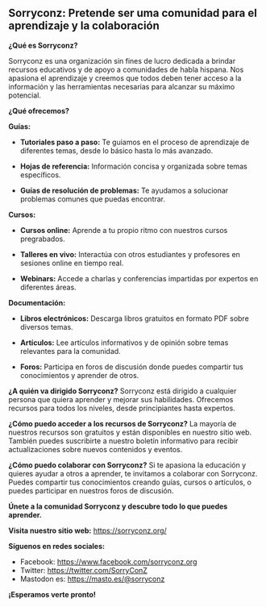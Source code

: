 ## Sorryconz: Pretende ser uma comunidad para el aprendizaje y la colaboración

**¿Qué es Sorryconz?**

Sorryconz es una organización sin fines de lucro dedicada a brindar recursos educativos y de apoyo a comunidades de habla hispana. Nos apasiona el aprendizaje y creemos que todos deben tener acceso a la información y las herramientas necesarias para alcanzar su máximo potencial.

**¿Qué ofrecemos?**

**Guías:**

* **Tutoriales paso a paso:** 
Te guiamos en el proceso de aprendizaje de diferentes temas, desde lo básico hasta lo más avanzado.

* **Hojas de referencia:** 
Información concisa y organizada sobre temas específicos.

* **Guías de resolución de problemas:** 
Te ayudamos a solucionar problemas comunes que puedas encontrar.

**Cursos:**

* **Cursos online:**
 Aprende a tu propio ritmo con nuestros cursos pregrabados.

* **Talleres en vivo:**
 Interactúa con otros estudiantes y profesores en sesiones online en tiempo real.

* **Webinars:** 
Accede a charlas y conferencias impartidas por expertos en diferentes áreas.

**Documentación:**

* **Libros electrónicos:** 
Descarga libros gratuitos en formato PDF sobre diversos temas.

* **Artículos:** 
Lee artículos informativos y de opinión sobre temas relevantes para la comunidad.

* **Foros:** 
Participa en foros de discusión donde puedes compartir tus conocimientos y aprender de otros.

**¿A quién va dirigido Sorryconz?**
Sorryconz está dirigido a cualquier persona que quiera aprender y mejorar sus habilidades. Ofrecemos recursos para todos los niveles, desde principiantes hasta expertos.

**¿Cómo puedo acceder a los recursos de Sorryconz?**
La mayoría de nuestros recursos son gratuitos y están disponibles en nuestro sitio web. También puedes suscribirte a nuestro boletín informativo para recibir actualizaciones sobre nuevos contenidos y eventos.

**¿Cómo puedo colaborar con Sorryconz?**
Si te apasiona la educación y quieres ayudar a otros a aprender, te invitamos a colaborar con Sorryconz. Puedes compartir tus conocimientos creando guías, cursos o artículos, o puedes participar en nuestros foros de discusión.

**Únete a la comunidad Sorryconz y descubre todo lo que puedes aprender.**

**Visita nuestro sitio web:** <https://sorryconz.org/>

**Síguenos en redes sociales:**

* Facebook: <https://www.facebook.com/sorryconz.org>
* Twitter: <https://twitter.com/SorryConZ>
* Mastodon es: <https://masto.es/@sorryconz>

**¡Esperamos verte pronto!**
